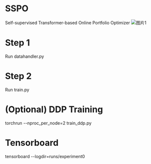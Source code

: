 # SSPO
Self-supervised Transformer-based Online Portfolio Optimizer
![图片1](https://github.com/user-attachments/assets/5b8e675d-e995-47a1-9222-573927d6f11a)



# Step 1
Run datahandler.py

# Step 2
Run train.py

# (Optional) DDP Training

torchrun --nproc_per_node=2 train_ddp.py

# Tensorboard
tensorboard --logdir=runs/experiment0
